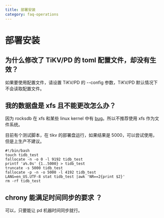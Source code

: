 ```yaml
---
title: 部署安装
category: faq-operations
---
```


# 部署安装

## 为什么修改了 TiKV/PD 的 toml 配置文件，却没有生效？

如果要使用配置文件，请设置 TiKV/PD 的 --config 参数，TiKV/PD 默认情况下不会读取配置文件。


## 我的数据盘是 xfs 且不能更改怎么办？
因为 rocksdb 在 xfs 和某些 linux kernel 中有 [bug](https://github.com/facebook/rocksdb/pull/2038)。所以不推荐使用 xfs 作为文件系统。

目前有个测试脚本，在 tikv 的部署盘运行，如果结果是 5000，可以尝试使用，但是上生产不建议。

	#!/bin/bash
	touch tidb_test
	fallocate -n -o 0 -l 9192 tidb_test
	printf 'a%.0s' {1..5000} > tidb_test
	truncate -s 5000 tidb_test
	fallocate -p -n -o 5000 -l 4192 tidb_test
	LANG=en_US.UTF-8 stat tidb_test |awk 'NR==2{print $2}'
	rm -rf tidb_test
	
## chrony 能满足时间同步的要求 ？
可以，只要能让 pd 机器时间同步就行。